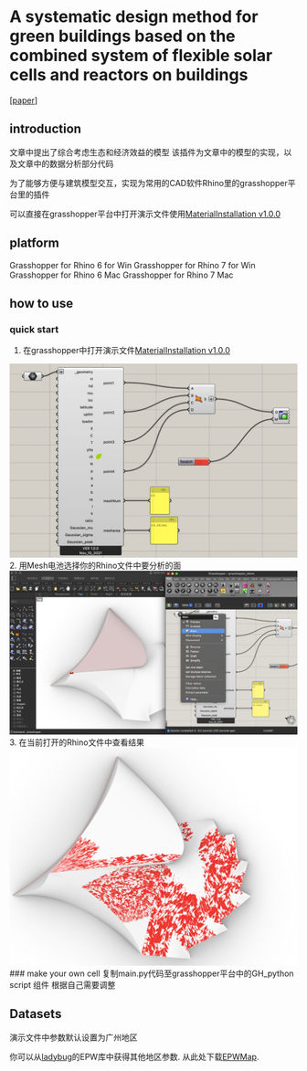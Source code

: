 # A systematic design method for green buildings based on the combined system of flexible solar cells and reactors on buildings

\[[paper](https://doi.org/10.1016/j.buildenv.2021.108657)\]

## introduction 

文章中提出了综合考虑生态和经济效益的模型
该插件为文章中的模型的实现，以及文章中的数据分析部分代码

为了能够方便与建筑模型交互，实现为常用的CAD软件Rhino里的grasshopper平台里的插件

可以直接在grasshopper平台中打开演示文件使用[MaterialInstallation v1.0.0](https://github.com/conver334/MaterialInstallation/releases/tag/v1.0.0)


## platform

Grasshopper for Rhino 6 for Win
Grasshopper for Rhino 7 for Win
Grasshopper for Rhino 6 Mac
Grasshopper for Rhino 7 Mac

## how to use

### quick start
1. 在grasshopper中打开演示文件[MaterialInstallation v1.0.0](https://github.com/conver334/MaterialInstallation/releases/tag/v1.0.0)
<img src="./pic/grasshopper_mod.jpg"  />
2. 用Mesh电池选择你的Rhino文件中要分析的面
<img src="./pic/select_mesh.png"  />
3. 在当前打开的Rhino文件中查看结果
<img src="./pic/result.jpg"  />
### make your own cell
复制main.py代码至grasshopper平台中的GH_python script 组件
根据自己需要调整

## Datasets
演示文件中参数默认设置为广州地区

你可以从[ladybug](https://github.com/ladybug-tools/ladybug)的EPW库中获得其他地区参数. 从此处下载[EPWMap](https://www.ladybug.tools/epwmap/).